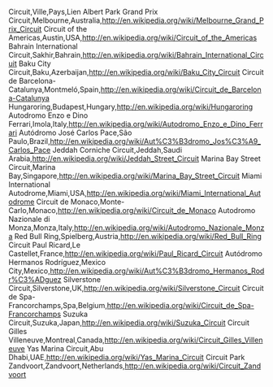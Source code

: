 Circuit,Ville,Pays,Lien
Albert Park Grand Prix Circuit,Melbourne,Australia,http://en.wikipedia.org/wiki/Melbourne_Grand_Prix_Circuit
Circuit of the Americas,Austin,USA,http://en.wikipedia.org/wiki/Circuit_of_the_Americas
Bahrain International Circuit,Sakhir,Bahrain,http://en.wikipedia.org/wiki/Bahrain_International_Circuit
Baku City Circuit,Baku,Azerbaijan,http://en.wikipedia.org/wiki/Baku_City_Circuit
Circuit de Barcelona-Catalunya,Montmeló,Spain,http://en.wikipedia.org/wiki/Circuit_de_Barcelona-Catalunya
Hungaroring,Budapest,Hungary,http://en.wikipedia.org/wiki/Hungaroring
Autodromo Enzo e Dino Ferrari,Imola,Italy,http://en.wikipedia.org/wiki/Autodromo_Enzo_e_Dino_Ferrari
Autódromo José Carlos Pace,São Paulo,Brazil,http://en.wikipedia.org/wiki/Aut%C3%B3dromo_Jos%C3%A9_Carlos_Pace
Jeddah Corniche Circuit,Jeddah,Saudi Arabia,http://en.wikipedia.org/wiki/Jeddah_Street_Circuit
Marina Bay Street Circuit,Marina Bay,Singapore,http://en.wikipedia.org/wiki/Marina_Bay_Street_Circuit
Miami International Autodrome,Miami,USA,http://en.wikipedia.org/wiki/Miami_International_Autodrome
Circuit de Monaco,Monte-Carlo,Monaco,http://en.wikipedia.org/wiki/Circuit_de_Monaco
Autodromo Nazionale di Monza,Monza,Italy,http://en.wikipedia.org/wiki/Autodromo_Nazionale_Monza
Red Bull Ring,Spielberg,Austria,http://en.wikipedia.org/wiki/Red_Bull_Ring
Circuit Paul Ricard,Le Castellet,France,http://en.wikipedia.org/wiki/Paul_Ricard_Circuit
Autódromo Hermanos Rodríguez,Mexico City,Mexico,http://en.wikipedia.org/wiki/Aut%C3%B3dromo_Hermanos_Rodr%C3%ADguez
Silverstone Circuit,Silverstone,UK,http://en.wikipedia.org/wiki/Silverstone_Circuit
Circuit de Spa-Francorchamps,Spa,Belgium,http://en.wikipedia.org/wiki/Circuit_de_Spa-Francorchamps
Suzuka Circuit,Suzuka,Japan,http://en.wikipedia.org/wiki/Suzuka_Circuit
Circuit Gilles Villeneuve,Montreal,Canada,http://en.wikipedia.org/wiki/Circuit_Gilles_Villeneuve
Yas Marina Circuit,Abu Dhabi,UAE,http://en.wikipedia.org/wiki/Yas_Marina_Circuit
Circuit Park Zandvoort,Zandvoort,Netherlands,http://en.wikipedia.org/wiki/Circuit_Zandvoort
